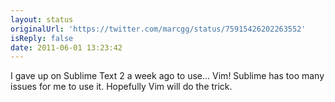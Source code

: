 ```yaml
---
layout: status
originalUrl: 'https://twitter.com/marcgg/status/75915426202263552'
isReply: false
date: 2011-06-01 13:23:42
---
```


I gave up on Sublime Text 2 a week ago to use... Vim! Sublime has too many issues for me to use it. Hopefully Vim will do the trick.
